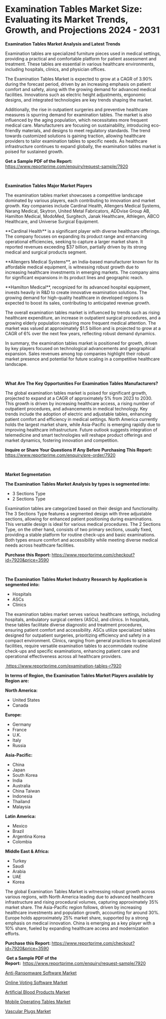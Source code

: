 <p><h1>Examination Tables Market Size: Evaluating its Market Trends, Growth, and Projections 2024 - 2031</h1></p><p><strong>Examination Tables Market Analysis and Latest Trends</strong></p>
<p><p>Examination tables are specialized furniture pieces used in medical settings, providing a practical and comfortable platform for patient assessment and treatment. These tables are essential in various healthcare environments, including hospitals, clinics, and physician offices. </p><p>The Examination Tables Market is expected to grow at a CAGR of 3.90% during the forecast period, driven by an increasing emphasis on patient comfort and safety, along with the growing demand for advanced medical facilities. Innovations such as electric height adjustments, ergonomic designs, and integrated technologies are key trends shaping the market. </p><p>Additionally, the rise in outpatient surgeries and preventive healthcare measures is spurring demand for examination tables. The market is also influenced by the aging population, which necessitates more frequent medical care. Manufacturers are focusing on sustainability, introducing eco-friendly materials, and designs to meet regulatory standards. The trend towards customized solutions is gaining traction, allowing healthcare providers to tailor examination tables to specific needs. As healthcare infrastructure continues to expand globally, the examination tables market is poised for sustained growth.</p></p>
<p><strong>Get a Sample PDF of the Report:&nbsp;</strong> <a href="https://www.reportprime.com/enquiry/request-sample/7920?utm_campaign=5&utm_medium=2&utm_source=Github&utm_content=ia&utm_term=28112024&utm_id=examination-tables">https://www.reportprime.com/enquiry/request-sample/7920</a></p>
<p>&nbsp;</p>
<p><strong>Examination Tables Major Market Players</strong></p>
<p><p>The examination tables market showcases a competitive landscape dominated by various players, each contributing to innovation and market growth. Key companies include Cardinal Health, Allengers Medical Systems, Narang Medical, Skytron, United Metal Fabricators, ADDvise Group AB, Hamilton Medical, ModoMed, Surgitech, Janak Healthcare, Athlegen, ABCO Healthcare, and Universe Surgical Equipment.</p><p>**Cardinal Health** is a significant player with diverse healthcare offerings. The company focuses on expanding its product range and enhancing operational efficiencies, seeking to capture a larger market share. It reported revenues exceeding $37 billion, partially driven by its strong medical and surgical products segment.</p><p>**Allengers Medical Systems**, an India-based manufacturer known for its affordable medical equipment, is witnessing robust growth due to increasing healthcare investments in emerging markets. The company aims for significant expansions in its product lines and geographic reach.</p><p>**Hamilton Medical**, recognized for its advanced hospital equipment, invests heavily in R&D to create innovative examination solutions. The growing demand for high-quality healthcare in developed regions is expected to boost its sales, contributing to anticipated revenue growth.</p><p>The overall examination tables market is influenced by trends such as rising healthcare expenditure, an increase in outpatient surgical procedures, and a growing elderly population requiring more frequent medical attention. The market was valued at approximately $1.5 billion and is projected to grow at a CAGR of 6% over the next few years, reflecting robust demand dynamics.</p><p>In summary, the examination tables market is positioned for growth, driven by key players focused on technological advancements and geographical expansion. Sales revenues among top companies highlight their robust market presence and potential for future scaling in a competitive healthcare landscape.</p></p>
<p>&nbsp;</p>
<p><strong>What Are The Key Opportunities For Examination Tables Manufacturers?</strong></p>
<p><p>The global examination tables market is poised for significant growth, projected to expand at a CAGR of approximately 5% from 2023 to 2030. This growth is driven by increasing healthcare access, a rising number of outpatient procedures, and advancements in medical technology. Key trends include the adoption of electric and adjustable tables, enhancing patient comfort and efficiency in medical settings. North America currently holds the largest market share, while Asia-Pacific is emerging rapidly due to improving healthcare infrastructure. Future outlook suggests integration of telemedicine and smart technologies will reshape product offerings and market dynamics, fostering innovation and competition.</p></p>
<p><strong>Inquire or Share Your Questions If Any Before Purchasing This Report:</strong> <a href="https://www.reportprime.com/enquiry/pre-order/7920?utm_campaign=5&utm_medium=2&utm_source=Github&utm_content=ia&utm_term=28112024&utm_id=examination-tables">https://www.reportprime.com/enquiry/pre-order/7920</a></p>
<p>&nbsp;</p>
<p><strong>Market Segmentation</strong></p>
<p><strong>The Examination Tables Market Analysis by types is segmented into:</strong></p>
<p><ul><li>3 Sections Type</li><li>2 Sections Type</li></ul></p>
<p><p>Examination tables are categorized based on their design and functionality. The 3 Sections Type features a segmented design with three adjustable sections, allowing for enhanced patient positioning during examinations. This versatile design is ideal for various medical procedures. The 2 Sections Type, on the other hand, consists of two primary sections, usually fixed, providing a stable platform for routine check-ups and basic examinations. Both types ensure comfort and accessibility while meeting diverse medical needs across healthcare facilities.</p></p>
<p><strong>Purchase this Report:&nbsp;</strong><a href="https://www.reportprime.com/checkout?id=7920&price=3590&utm_campaign=5&utm_medium=2&utm_source=Github&utm_content=ia&utm_term=28112024&utm_id=examination-tables">https://www.reportprime.com/checkout?id=7920&price=3590</a></p>
<p>&nbsp;</p>
<p><strong>The Examination Tables Market Industry Research by Application is segmented into:</strong></p>
<p><ul><li>Hospitals</li><li>ASCs</li><li>Clinics</li></ul></p>
<p><p>The examination tables market serves various healthcare settings, including hospitals, ambulatory surgical centers (ASCs), and clinics. In hospitals, these tables facilitate diverse diagnostic and treatment procedures, ensuring patient comfort and accessibility. ASCs utilize specialized tables designed for outpatient surgeries, prioritizing efficiency and safety in a compact environment. Clinics, ranging from general practices to specialized facilities, require versatile examination tables to accommodate routine check-ups and specific examinations, enhancing patient care and operational effectiveness across all healthcare providers.</p></p>
<p><a href="https://www.reportprime.com/examination-tables-r7920?utm_campaign=5&utm_medium=2&utm_source=Github&utm_content=ia&utm_term=28112024&utm_id=examination-tables">&nbsp;https://www.reportprime.com/examination-tables-r7920</a></p>
<p><strong>In terms of Region, the Examination Tables Market Players available by Region are:</strong></p>
<p>
    <p> <strong> North America: </strong>
        <ul>
            <li>United States</li>
            <li>Canada</li>
        </ul>
        </p> 
    <p> <strong> Europe: </strong>
        <ul>
            <li>Germany</li>
            <li>France</li>
            <li>U.K.</li>
            <li>Italy</li>
            <li>Russia</li>
        </ul>
        </p> 
    <p> <strong> Asia-Pacific: </strong>
        <ul>
            <li>China</li>
            <li>Japan</li>
            <li>South Korea</li>
            <li>India</li>
            <li>Australia</li>
            <li>China Taiwan</li>
            <li>Indonesia</li>
            <li>Thailand</li>
            <li>Malaysia</li>
        </ul>
        </p> 
    <p> <strong> Latin America: </strong>
        <ul>
            <li>Mexico</li>
            <li>Brazil</li>
            <li>Argentina Korea</li>
            <li>Colombia</li>
        </ul>
        </p> 
    <p> <strong> Middle East & Africa: </strong>
        <ul>
            <li>Turkey</li>
            <li>Saudi</li>
            <li>Arabia</li>
            <li>UAE</li>
            <li>Korea</li>
        </ul>
    </p>
    </p>
<p><p>The global Examination Tables Market is witnessing robust growth across various regions, with North America leading due to advanced healthcare infrastructure and rising procedural volumes, capturing approximately 35% market share. The Asia-Pacific region follows, driven by increasing healthcare investments and population growth, accounting for around 30%. Europe holds approximately 25% market share, supported by a strong emphasis on medical innovation. China is emerging as a key player with a 10% share, fueled by expanding healthcare access and modernization efforts.</p></p>
<p><strong>Purchase this Report: </strong><a href="https://www.reportprime.com/checkout?id=7920&price=3590&utm_campaign=5&utm_medium=2&utm_source=Github&utm_content=ia&utm_term=28112024&utm_id=examination-tables">https://www.reportprime.com/checkout?id=7920&price=3590</a></p>
<p>&nbsp;<strong>Get a Sample PDF of the Report:&nbsp;&nbsp;</strong><a href="https://www.reportprime.com/enquiry/request-sample/7920?utm_campaign=5&utm_medium=2&utm_source=Github&utm_content=ia&utm_term=28112024&utm_id=examination-tables">https://www.reportprime.com/enquiry/request-sample/7920</a></p>
<p><strong></strong></p>
<p><p><a href="https://issuu.com/reportprime-2/docs/anti-ransomware-software-market-siz_97d39e8bc13e44?utm_campaign=5&utm_medium=2&utm_source=Github&utm_content=ia&utm_term=28112024&utm_id=examination-tables">Anti-Ransomware Software Market</a></p><p><a href="https://issuu.com/reportprime-2/docs/online-voting-software-market-size-_de4d73dc7c6c1a?utm_campaign=5&utm_medium=2&utm_source=Github&utm_content=ia&utm_term=28112024&utm_id=examination-tables">Online Voting Software Market</a></p><p><a href="https://www.linkedin.com/pulse/growth-forecast-artificial-blood-products-market-135-cagr-fw7cf?utm_campaign=5&utm_medium=2&utm_source=Github&utm_content=ia&utm_term=28112024&utm_id=examination-tables">Artificial Blood Products Market</a></p><p><a href="https://github.com/lylyparadise/Market-Research-Report-List-5/blob/main/mobile-operating-tables-market.md?utm_campaign=5&utm_medium=2&utm_source=Github&utm_content=ia&utm_term=28112024&utm_id=examination-tables">Mobile Operating Tables Market</a></p><p><a href="https://github.com/GroverBarry/Market-Research-Report-List-7/blob/main/vascular-plugs-market.md?utm_campaign=5&utm_medium=2&utm_source=Github&utm_content=ia&utm_term=28112024&utm_id=examination-tables">Vascular Plugs Market</a></p></p>